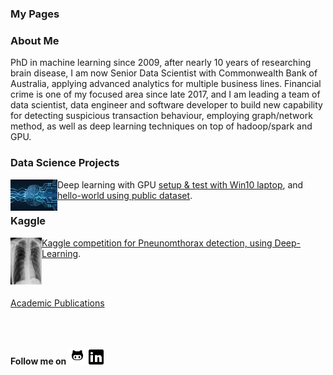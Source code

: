 ### **My Pages**

### About Me

PhD in machine learning since 2009, after nearly 10 years of researching brain disease, I am now Senior Data Scientist with Commonwealth Bank of Australia, applying advanced analytics for multiple business lines. Financial crime is one of my focused area since late 2017, and I am leading a team of data scientist, data engineer and software developer to build new capability for detecting suspicious transaction behaviour, employing graph/network method, as well as deep learning techniques on top of hadoop/spark and GPU.  

### Data Science Projects 
<img align="left" width="75" height="50" src="images/dnn_hello_world_resize.jpeg"> Deep learning with GPU [setup & test with Win10 laptop](https://github.com/lyh710/dnn_gpu_setup_test), and [hello-world using public dataset](https://github.com/lyh710/dnn_gpu_hello_world).


### Kaggle
<img align="left" width="50" height="75" src="images/kaggle_pneumothorax.jpeg"> [Kaggle competition for Pneunomthorax detection, using Deep-Learning](https://github.com/lyh710/kaggle.pneumothorax).

<br/><br/>

[Academic Publications](https://scholar.google.com/citations?user=sukavDAAAAAJ&hl=en&oi=sra)

<br/><br/>

**Follow me on** [![alt text](icons/github.png)](https://github.com/lyh710) [![alt text](icons/linkedin.png)](https://www.linkedin.com/in/yonghui-li)
